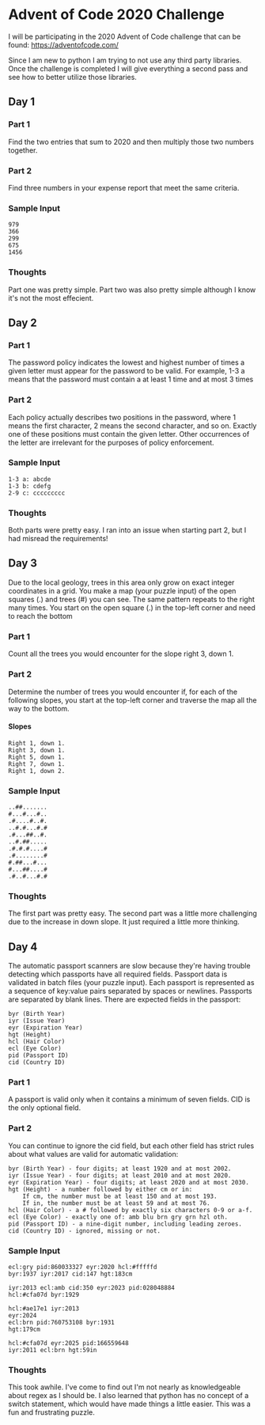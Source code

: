# Advent of Code 2020 Challenge

I will be participating in the 2020 Advent of Code challenge that can be found: https://adventofcode.com/ 

Since I am new to python I am trying to not use any third party libraries.  Once the challenge is completed I will give everything a second pass and see how to better utilize those libraries. 

## Day 1
### Part 1
Find the two entries that sum to 2020 and then multiply those two numbers together.
### Part 2
Find three numbers in your expense report that meet the same criteria.
### Sample Input
```1721
979
366
299
675
1456
```
### Thoughts
Part one was pretty simple.  Part two was also pretty simple although I know it's not the most effecient.  

## Day 2
### Part 1
The password policy indicates the lowest and highest number of times a given letter must appear for the password to be valid. 
For example, 1-3 a means that the password must contain a at least 1 time and at most 3 times 
### Part 2
Each policy actually describes two positions in the password, where 1 means the first character, 2 means the second character, and so on.
Exactly one of these positions must contain the given letter. Other occurrences of the letter are irrelevant for the purposes of policy enforcement.
### Sample Input
``` 
1-3 a: abcde
1-3 b: cdefg
2-9 c: ccccccccc
```
### Thoughts
Both parts were pretty easy.  I ran into an issue when starting part 2, but I had misread the requirements! 

## Day 3
Due to the local geology, trees in this area only grow on exact integer coordinates in a grid. You make a map (your puzzle input) of the open squares (.) and trees (#) you can see. The same pattern repeats to the right many times. You start on the open square (.) in the top-left corner and need to reach the bottom
### Part 1
Count all the trees you would encounter for the slope right 3, down 1.
### Part 2
Determine the number of trees you would encounter if, for each of the following slopes, you start at the top-left corner and traverse the map all the way to the bottom. 
#### Slopes
```
Right 1, down 1.
Right 3, down 1. 
Right 5, down 1.
Right 7, down 1.
Right 1, down 2.
```
### Sample Input
```
..##.......
#...#...#..
.#....#..#.
..#.#...#.#
.#...##..#.
..#.##.....
.#.#.#....#
.#........#
#.##...#...
#...##....#
.#..#...#.#
```
### Thoughts
The first part was pretty easy.  The second part was a little more challenging due to the increase in down slope.  It just required a little more thinking. 

## Day 4
The automatic passport scanners are slow because they're having trouble detecting which passports have all required fields. Passport data is validated in batch files (your puzzle input). Each passport is represented as a sequence of key:value pairs separated by spaces or newlines. Passports are separated by blank lines. There are expected fields in the passport:
```
byr (Birth Year)
iyr (Issue Year)
eyr (Expiration Year)
hgt (Height)
hcl (Hair Color)
ecl (Eye Color)
pid (Passport ID)
cid (Country ID)
```
### Part 1
A passport is valid only when it contains a minimum of seven fields.  CID is the only optional field. 
### Part 2
You can continue to ignore the cid field, but each other field has strict rules about what values are valid for automatic validation:
```
byr (Birth Year) - four digits; at least 1920 and at most 2002.
iyr (Issue Year) - four digits; at least 2010 and at most 2020.
eyr (Expiration Year) - four digits; at least 2020 and at most 2030.
hgt (Height) - a number followed by either cm or in:
    If cm, the number must be at least 150 and at most 193.
    If in, the number must be at least 59 and at most 76.
hcl (Hair Color) - a # followed by exactly six characters 0-9 or a-f.
ecl (Eye Color) - exactly one of: amb blu brn gry grn hzl oth.
pid (Passport ID) - a nine-digit number, including leading zeroes.
cid (Country ID) - ignored, missing or not.
```
### Sample Input
```
ecl:gry pid:860033327 eyr:2020 hcl:#fffffd
byr:1937 iyr:2017 cid:147 hgt:183cm

iyr:2013 ecl:amb cid:350 eyr:2023 pid:028048884
hcl:#cfa07d byr:1929

hcl:#ae17e1 iyr:2013
eyr:2024
ecl:brn pid:760753108 byr:1931
hgt:179cm

hcl:#cfa07d eyr:2025 pid:166559648
iyr:2011 ecl:brn hgt:59in
```
### Thoughts
This took awhile.  I've come to find out I'm not nearly as knowledgeable about regex as I should be. I also learned that python has no concept of a switch statement, which would have made things a little easier.  This was a fun and frustrating puzzle. 
